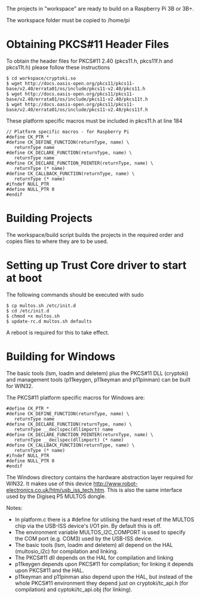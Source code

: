 The projects in "workspace" are ready to build on a Raspberry Pi 3B or 3B+.

The workspace folder must be copied to /home/pi

Obtaining PKCS#11 Header Files
==============================
To obtain the header files for PKCS#11 2.40 (pkcs11.h, pkcs11f.h and pkcs11t.h) please follow these instructions

```
$ cd workspace/cryptoki.so
$ wget http://docs.oasis-open.org/pkcs11/pkcs11-base/v2.40/errata01/os/include/pkcs11-v2.40/pkcs11.h
$ wget http://docs.oasis-open.org/pkcs11/pkcs11-base/v2.40/errata01/os/include/pkcs11-v2.40/pkcs11t.h
$ wget http://docs.oasis-open.org/pkcs11/pkcs11-base/v2.40/errata01/os/include/pkcs11-v2.40/pkcs11f.h
```

These platform specific macros must be included in pkcs11.h at line 184

```
// Platform specific macros - for Raspberry Pi
#define CK_PTR *
#define CK_DEFINE_FUNCTION(returnType, name) \
   returnType name
#define CK_DECLARE_FUNCTION(returnType, name) \
   returnType name
#define CK_DECLARE_FUNCTION_POINTER(returnType, name) \
   returnType (* name)
#define CK_CALLBACK_FUNCTION(returnType, name) \
   returnType (* name)
#ifndef NULL_PTR
#define NULL_PTR 0
#endif
```

Building Projects
=================
The workspace/build script builds the projects in the required order and copies files to where they are to be used.

Setting up Trust Core driver to start at boot
=============================================
The following commands should be executed with sudo

```
$ cp multos.sh /etc/init.d
$ cd /etc/init.d
$ chmod +x multos.sh
$ update-rc.d multos.sh defaults
```

A reboot is required for this to take effect.

Building for Windows
====================
The basic tools (lsm, loadm and deletem) plus the PKCS#11 DLL (cryptoki) and management tools (p11keygen, p11keyman and p11pinman) can be built for WIN32.

The PKCS#11 platform specific macros for Windows are:

```
#define CK_PTR *
#define CK_DEFINE_FUNCTION(returnType, name) \
   returnType name
#define CK_DECLARE_FUNCTION(returnType, name) \
   returnType __declspec(dllimport) name
#define CK_DECLARE_FUNCTION_POINTER(returnType, name) \
   returnType __declspec(dllimport) (* name)
#define CK_CALLBACK_FUNCTION(returnType, name) \
   returnType (* name)
#ifndef NULL_PTR
#define NULL_PTR 0
#endif
```

The Windows directory contains the hardware abstraction layer required for WIN32. It makes use of this device http://www.robot-electronics.co.uk/htm/usb_iss_tech.htm. This is also the same interface used by the Digiseq P5 MULTOS dongle.

Notes:

- In platform.c there is a #define for utilising the hard reset of the MULTOS chip via the USB-ISS device's I/O1 pin. By default this is off.
- The environment variable MULTOS_I2C_COMPORT is used to specify the COM port (e.g. COM3) used by the USB-ISS device.
- The basic tools (lsm, loadm and deletem) all depend on the HAL (multosio_i2c) for compilation and linking.
- The PKCS#11 dll depends on the HAL for compilation and linking
- p11keygen depends upon PKCS#11 for compilation; for linking it depends upon PKCS#11 and the HAL.
- p11keyman and p11pinman also depend upon the HAL, but instead of the whole PKCS#11 environment they depend just on cryptoki/tc_api.h (for compilation) and cyptoki/tc_api.obj (for linking).



